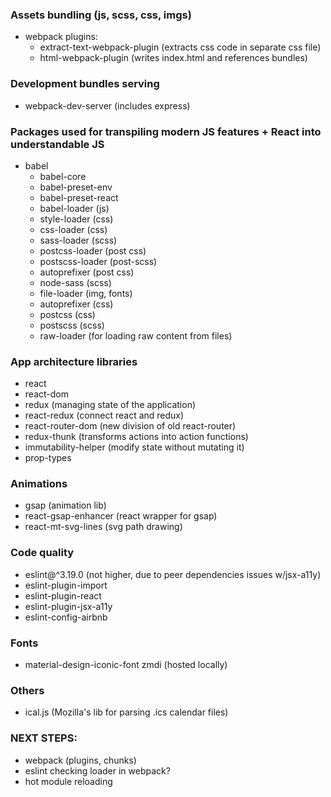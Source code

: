 ### Assets bundling (js, scss, css, imgs)
- webpack
  plugins:
    - extract-text-webpack-plugin (extracts css code in separate css file)
    - html-webpack-plugin (writes index.html and references bundles)

### Development bundles serving
- webpack-dev-server (includes express)

### Packages used for transpiling modern JS features + React into understandable JS
- babel
  - babel-core
  - babel-preset-env
  - babel-preset-react
  - babel-loader (js)
  - style-loader (css)
  - css-loader (css)
  - sass-loader (scss)
  - postcss-loader (post css)
  - postscss-loader (post-scss)
  - autoprefixer (post css)
  - node-sass (scss)
  - file-loader (img, fonts)
  - autoprefixer (css)
  - postcss (css)
  - postscss (scss)
  - raw-loader (for loading raw content from files)

### App architecture libraries
- react
- react-dom
- redux (managing state of the application)
- react-redux (connect react and redux)
- react-router-dom (new division of old react-router)
- redux-thunk (transforms actions into action functions)
- immutability-helper (modify state without mutating it)
- prop-types

### Animations
- gsap (animation lib)
- react-gsap-enhancer (react wrapper for gsap)
- react-mt-svg-lines (svg path drawing)

### Code quality
- eslint@^3.19.0 (not higher, due to peer dependencies issues w/jsx-a11y)
- eslint-plugin-import
- eslint-plugin-react 
- eslint-plugin-jsx-a11y
- eslint-config-airbnb

### Fonts
- material-design-iconic-font zmdi (hosted locally)

### Others
- ical.js (Mozilla's lib for parsing .ics calendar files)

### NEXT STEPS:
- webpack (plugins, chunks)
- eslint checking loader in webpack?
- hot module reloading
